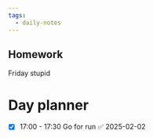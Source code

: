 ```yaml
---
tags:
  - daily-notes
---
```

## Homework 

Friday stupid


# Day planner

- [x] 17:00 - 17:30 Go for run ✅ 2025-02-02
